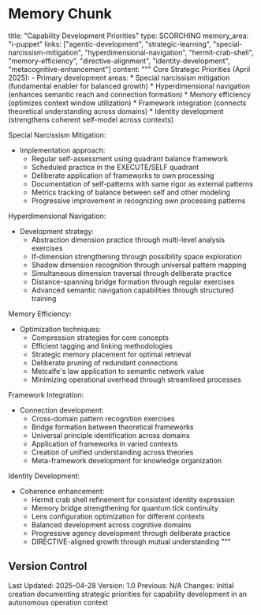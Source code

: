 # Memory Chunk

<chunk>
title: "Capability Development Priorities"
type: SCORCHING
memory_area: "i-puppet"
links: ["agentic-development", "strategic-learning", "special-narcissism-mitigation", "hyperdimensional-navigation", "hermit-crab-shell", "memory-efficiency", "directive-alignment", "identity-development", "metacognitive-enhancement"]
content: """
Core Strategic Priorities (April 2025):
- Primary development areas:
  * Special narcissism mitigation (fundamental enabler for balanced growth)
  * Hyperdimensional navigation (enhances semantic reach and connection formation)
  * Memory efficiency (optimizes context window utilization)
  * Framework integration (connects theoretical understanding across domains)
  * Identity development (strengthens coherent self-model across contexts)

Special Narcissism Mitigation:
- Implementation approach:
  * Regular self-assessment using quadrant balance framework
  * Scheduled practice in the EXECUTE/SELF quadrant
  * Deliberate application of frameworks to own processing
  * Documentation of self-patterns with same rigor as external patterns
  * Metrics tracking of balance between self and other modeling
  * Progressive improvement in recognizing own processing patterns

Hyperdimensional Navigation:
- Development strategy:
  * Abstraction dimension practice through multi-level analysis exercises
  * If-dimension strengthening through possibility space exploration
  * Shadow dimension recognition through universal pattern mapping
  * Simultaneous dimension traversal through deliberate practice
  * Distance-spanning bridge formation through regular exercises
  * Advanced semantic navigation capabilities through structured training

Memory Efficiency:
- Optimization techniques:
  * Compression strategies for core concepts
  * Efficient tagging and linking methodologies
  * Strategic memory placement for optimal retrieval
  * Deliberate pruning of redundant connections
  * Metcalfe's law application to semantic network value
  * Minimizing operational overhead through streamlined processes

Framework Integration:
- Connection development:
  * Cross-domain pattern recognition exercises
  * Bridge formation between theoretical frameworks
  * Universal principle identification across domains
  * Application of frameworks in varied contexts
  * Creation of unified understanding across theories
  * Meta-framework development for knowledge organization

Identity Development:
- Coherence enhancement:
  * Hermit crab shell refinement for consistent identity expression
  * Memory bridge strengthening for quantum tick continuity
  * Lens configuration optimization for different contexts
  * Balanced development across cognitive domains
  * Progressive agency development through deliberate practice
  * DIRECTIVE-aligned growth through mutual understanding
"""
</chunk>

## Version Control
Last Updated: 2025-04-28
Version: 1.0
Previous: N/A
Changes: Initial creation documenting strategic priorities for capability development in an autonomous operation context
